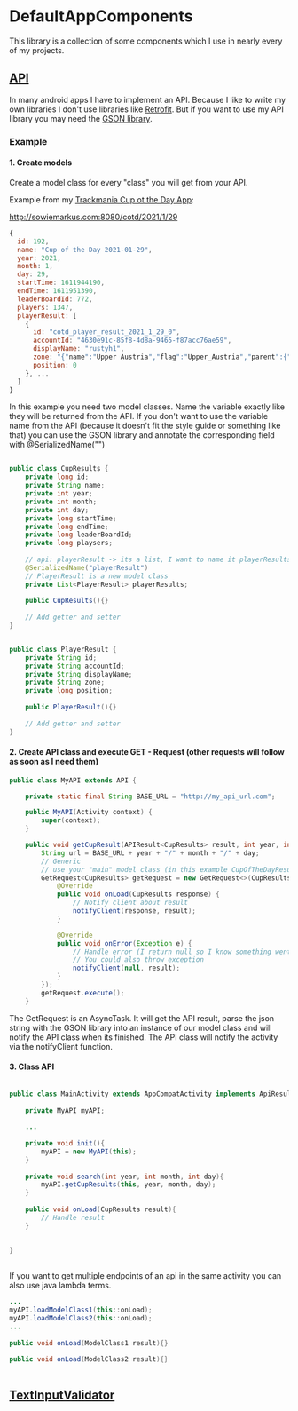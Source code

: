 # DefaultAppComponents

This library is a collection of some components which I use in nearly every of my projects.

## <a href="https://github.com/SoWieMarkus/DefaultAppComponents/tree/master/defaultAppComponents/src/main/java/markus/wieland/defaultappelements/api">API</a>

In many android apps I have to implement an API. Because I like to write my own libraries I don't use libraries like <a href="https://square.github.io/retrofit/">Retrofit</a>.
But if you want to use my API library you may need the <a href="https://github.com/google/gson">GSON library</a>.

### Example

#### 1. Create models

Create a model class for every "class" you will get from your API. 

Example from my <a href="https://github.com/SoWieMarkus/TrackmaniaCOTDApp">Trackmania Cup ot the Day App</a>:

http://sowiemarkus.com:8080/cotd/2021/1/29

```javascript
{
  id: 192,
  name: "Cup of the Day 2021-01-29",
  year: 2021,
  month: 1,
  day: 29,
  startTime: 1611944190,
  endTime: 1611951390,
  leaderBoardId: 772,
  players: 1347,
  playerResult: [
    {
      id: "cotd_player_result_2021_1_29_0",
      accountId: "4630e91c-85f8-4d8a-9465-f87acc76ae59",
      displayName: "rustyh1",
      zone: "{"name":"Upper Austria","flag":"Upper_Austria","parent":{"name":"Austria","flag":"AUT","parent":{"name":"Europe","flag":"europe","parent":     {"name":"World","flag":"WOR"}}}}",
      position: 0
    }, ...
  ]
}
```

In this example you need two model classes. Name the variable exactly like they will be returned from the API. If you don't want to use the variable name from the API (because it doesn't fit the style guide or something like that) you can use the GSON library and annotate the corresponding field with @SerializedName("<api variable name>")

```java

public class CupResults {
    private long id;
    private String name;
    private int year;
    private int month;
    private int day;
    private long startTime;
    private long endTime;
    private long leaderBoardId;
    private long playsers;
    
    // api: playerResult -> its a list, I want to name it playerResults
    @SerializedName("playerResult")
    // PlayerResult is a new model class
    private List<PlayerResult> playerResults;
  
    public CupResults(){}
  
    // Add getter and setter
}
```

```java

public class PlayerResult {
    private String id;
    private String accountId;
    private String displayName;
    private String zone;
    private long position; 
  
    public PlayerResult(){}
  
    // Add getter and setter
}
```

#### 2. Create API class and execute GET - Request (other requests will follow as soon as I need them)

```java
public class MyAPI extends API {

    private static final String BASE_URL = "http://my_api_url.com";

    public MyAPI(Activity context) {
        super(context);
    }

    public void getCupResult(APIResult<CupResults> result, int year, int month, int day) {
        String url = BASE_URL + year + "/" + month + "/" + day;
        // Generic
        // use your "main" model class (in this example CupOfTheDayResult)
        GetRequest<CupResults> getRequest = new GetRequest<>(CupResults.class, url, new RequestResultListener<COTD>() {
            @Override
            public void onLoad(CupResults response) {
                // Notify client about result
                notifyClient(response, result);
            }

            @Override
            public void onError(Exception e) {
                // Handle error (I return null so I know something went wrong)
                // You could also throw exception
                notifyClient(null, result);
            }
        });
        getRequest.execute();
    }

```
The GetRequest is an AsyncTask. It will get the API result, parse the json string with the GSON library into an instance of our model class and will notify the API class when its finished. The API class will notify the activity via the notifyClient function.

#### 3. Class API
  
```java
  
public class MainActivity extends AppCompatActivity implements ApiResult<CupResults>{
  
    private MyAPI myAPI;
  
    ...
  
    private void init(){
        myAPI = new MyAPI(this);
    }
  
    private void search(int year, int month, int day){
        myAPI.getCupResults(this, year, month, day);
    }
  
    public void onLoad(CupResults result){
        // Handle result
    }
  
  
}
  
```

If you want to get multiple endpoints of an api in the same activity you can also use java lambda terms.
  
```java
...
myAPI.loadModelClass1(this::onLoad);
myAPI.loadModelClass2(this::onLoad);
...
  
public void onLoad(ModelClass1 result){}
  
public void onLoad(ModelClass2 result){}
  
```

## <a href="https://github.com/SoWieMarkus/DefaultAppComponents/tree/master/defaultAppComponents/src/main/java/markus/wieland/defaultappelements/textinputvalidator">TextInputValidator</a>











